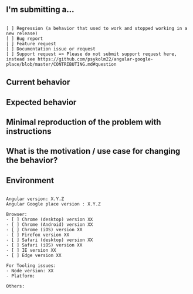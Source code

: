 <!--
PLEASE HELP US PROCESS GITHUB ISSUES FASTER BY PROVIDING THE FOLLOWING INFORMATION.
-->

## I'm submitting a...
<!-- Check one of the following options with "x" -->
<pre><code>
[ ] Regression (a behavior that used to work and stopped working in a new release)
[ ] Bug report  <!-- Please search GitHub for a similar issue or PR before submitting -->
[ ] Feature request
[ ] Documentation issue or request
[ ] Support request => Please do not submit support request here, instead see https://github.com/psykolm22/angular-google-place/blob/master/CONTRIBUTING.md#question
</code></pre>

## Current behavior
<!-- Describe how the issue manifests. -->


## Expected behavior
<!-- Describe what the desired behavior would be. -->


## Minimal reproduction of the problem with instructions
<!--
For bug reports please provide the *STEPS TO REPRODUCE* and if possible a *MINIMAL DEMO* of the problem, 
you can use this template as a starting point: https://stackblitz.com/edit/angular-google-place-issue-tracker.
-->

## What is the motivation / use case for changing the behavior?
<!-- Describe the motivation or the concrete use case. -->


## Environment

<pre><code>
Angular version: X.Y.Z
Angular Google place version : X.Y.Z

Browser:
- [ ] Chrome (desktop) version XX
- [ ] Chrome (Android) version XX
- [ ] Chrome (iOS) version XX
- [ ] Firefox version XX
- [ ] Safari (desktop) version XX
- [ ] Safari (iOS) version XX
- [ ] IE version XX
- [ ] Edge version XX
 
For Tooling issues:
- Node version: XX  <!-- run `node --version` -->
- Platform:  <!-- Mac, Linux, Windows -->

Others:
<!-- Anything else relevant?  Operating system version, IDE, package manager, HTTP server, ... -->
</code></pre>
